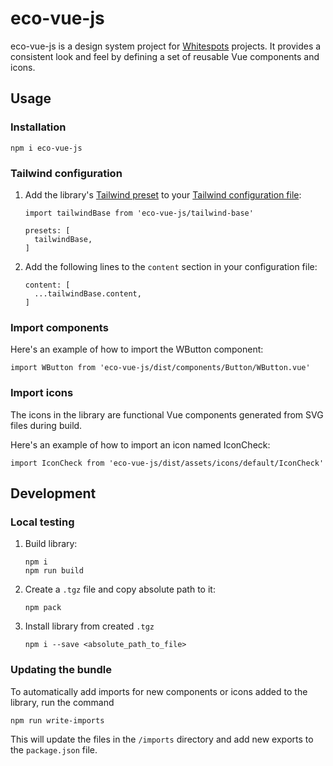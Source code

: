 # eco-vue-js

eco-vue-js is a design system project for [Whitespots](https://whitespots.io/) projects. It provides a consistent look and feel by defining a set of reusable Vue components and icons.


## Usage

### Installation
```
npm i eco-vue-js
```

### Tailwind configuration

1. Add the library's [Tailwind preset](https://tailwindcss.com/docs/presets) to your [Tailwind configuration file](https://tailwindcss.com/docs/content-configuration):
    ```
    import tailwindBase from 'eco-vue-js/tailwind-base'

    presets: [
      tailwindBase,
    ]
    ```

2. Add the following lines to the `content` section in your configuration file:
    ```
    content: [
      ...tailwindBase.content,
    ]
    ```

### Import components

Here's an example of how to import the WButton component:
```
import WButton from 'eco-vue-js/dist/components/Button/WButton.vue'
```

### Import icons

The icons in the library are functional Vue components generated from SVG files during build.

Here's an example of how to import an icon named IconCheck:
```
import IconCheck from 'eco-vue-js/dist/assets/icons/default/IconCheck'
```

## Development

### Local testing

1. Build library:
    ```
    npm i
    npm run build
    ```
2. Create a `.tgz` file and copy absolute path to it:
    ```
    npm pack
    ```
3. Install library from created `.tgz`
    ```
    npm i --save <absolute_path_to_file>
    ```

### Updating the bundle

To automatically add imports for new components or icons added to the library, run the command
```
npm run write-imports
```
This will update the files in the `/imports` directory and add new exports to the `package.json` file.